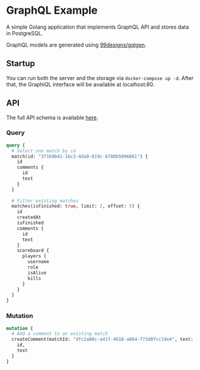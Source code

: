 # GraphQL Example

A simple Golang application that implements GraphQL API and stores data in PostgreSQL.

GraphQL models are generated using [99designs/gqlgen](github.com/99designs/gqlgen).

## Startup

You can run both the server and the storage via `docker-compose up -d`. 
After that, the GraphiQL interface will be available at localhost:80.

## API

The full API schema is available [here](./api/schema.graphqls).

### Query
```graphql
query {
  # Select one match by id
  match(id: "371b9bd1-1bc3-4da8-819c-6780b5096061") {
    id
    comments {
      id
      text
    }
  }
    
  # Filter existing matches
  matches(isFinished: true, limit: 2, offset: 5) {
    id
    createdAt
    isFinished
    comments {
      id
      text
    }
    scoreboard {
      players {
        username
        role
        isAlive
        kills
      }
    }
  }
}
```

### Mutation

```graphql
mutation {
  # Add a comment to an existing match
  createComment(matchId: "dfc2a88c-a41f-4618-a864-f73d0fcc19e4", text: "blah blah") {
    id,
    text
  }
}
```